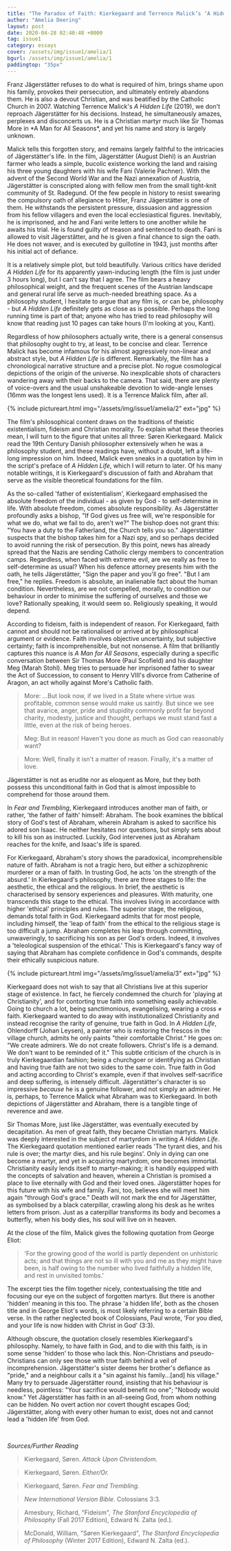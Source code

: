 ```yaml
---
title: "The Paradox of Faith: Kierkegaard and Terrence Malick’s ‘A Hidden Life’"
author: "Amelia Deering"
layout: post
date: 2020-04-28 02:40:48 +0000
tag: issue1
category: essays
cover: /assets/img/issue1/amelia/1
bgurl: /assets/img/issue1/amelia/1
paddingtop: "35px"
---
```


<p id="first-paragraph">Franz Jägerstätter refuses to do what is required of him, brings shame
upon his family, provokes their persecution, and ultimately entirely
abandons them. He is also a devout Christian, and was beatified by the
Catholic Church in 2007. Watching Terrence Malick's <i>A Hidden Life</i>
(2019), we don't reproach Jägerstätter for his decisions. Instead, he
simultaneously amazes, perplexes and disconcerts us. He is a Christian
martyr much like Sir Thomas More in *A Man for All Seasons*, and yet his
name and story is largely unknown.<br></p>

Malick tells this forgotten story, and remains largely faithful to the
intricacies of Jägerstätter's life. In the film, Jägerstätter (August
Diehl) is an Austrian farmer who leads a simple, bucolic existence
working the land and raising his three young daughters with his wife
Fani (Valerie Pachner). With the advent of the Second World War and the
Nazi annexation of Austria, Jägerstätter is conscripted along with
fellow men from the small tight-knit community of St. Radegund. Of the
few people in history to resist swearing the compulsory oath of
allegiance to Hitler, Franz Jägerstätter is one of them. He withstands
the persistent pressure, dissuasion and aggression from his fellow
villagers and even the local ecclesiastical figures. Inevitably, he is
imprisoned, and he and Fani write letters to one another while he awaits
his trial. He is found guilty of treason and sentenced to death. Fani is
allowed to visit Jägerstätter, and he is given a final chance to sign
the oath. He does not waver, and is executed by guillotine in 1943, just
months after his initial act of defiance.

It is a relatively simple plot, but told beautifully. Various critics
have derided *A Hidden Life* for its apparently yawn-inducing length
(the film is just under 3 hours long), but I can't say that I agree. The
film bears a heavy philosophical weight, and the frequent scenes of the
Austrian landscape and general rural life serve as much-needed breathing
space. As a philosophy student, I hesitate to argue that any film is, or
can be, philosophy - but *A Hidden Life* definitely gets as close as is
possible. Perhaps the long running time is part of that; anyone who has
tried to read philosophy will know that reading just 10 pages can take
hours (I'm looking at you, Kant).

Regardless of how philosophers actually write, there is a general
consensus that philosophy ought to try, at least, to be concise and
clear. Terrence Malick has become infamous for his almost aggressively
non-linear and abstract style, but *A Hidden Life* is different.
Remarkably, the film has a chronological narrative structure and a
precise plot. No rogue cosmological depictions of the origin of the
universe. No inexplicable shots of characters wandering away with their
backs to the camera. That said, there are plenty of voice-overs and the
usual unshakeable devotion to wide-angle lenses (16mm was the longest
lens used). It is a Terrence Malick film, after all.

{% include pictureart.html img="/assets/img/issue1/amelia/2" ext="jpg" %}

The film's philosophical content draws on the traditions of theistic
existentialism, fideism and Christian morality. To explain what these
theories mean, I will turn to the figure that unites all three: Søren
Kierkegaard. Malick read the 19th Century Danish philosopher extensively
when he was a philosophy student, and these readings have, without a
doubt, left a life-long impression on him. Indeed, Malick even sneaks in
a quotation by him in the script's preface of *A Hidden Life*, which I
will return to later. Of his many notable writings, it is Kierkegaard's
discussion of faith and Abraham that serve as the visible theoretical
foundations for the film.

As the so-called 'father of existentialism', Kierkegaard emphasised the
absolute freedom of the individual - as given by God - to self-determine
in life. With absolute freedom, comes absolute responsibility. As
Jägerstätter profoundly asks a bishop, "If God gives us free will, we're
responsible for what we do, what we fail to do, aren't we?" The bishop
does not grant this: "You have a duty to the Fatherland, the Church
tells you so." Jägerstätter suspects that the bishop takes him for a
Nazi spy, and so perhaps decided to avoid running the risk of
persecution. By this point, news has already spread that the Nazis are
sending Catholic clergy members to concentration camps. Regardless, when
faced with extreme evil, are we really as free to self-determine as
usual? When his defence attorney presents him with the oath, he tells
Jägerstätter, "Sign the paper and you'll go free". "But I am free," he
replies. Freedom is absolute, an inalienable fact about the human
condition. Nevertheless, are we not compelled, morally, to condition our
behaviour in order to minimise the suffering of ourselves and those we
love? Rationally speaking, it would seem so. Religiously speaking, it
would depend.

According to fideism, faith is independent of reason. For Kierkegaard,
faith cannot and should not be rationalised or arrived at by
philosophical argument or evidence. Faith involves objective
uncertainty, but subjective certainty; faith is incomprehensible, but
not nonsense. A film that brilliantly captures this nuance is *A Man for
All Seasons*, especially during a specific conversation between Sir
Thomas More (Paul Scofield) and his daughter Meg (Marah Stohl). Meg
tries to persuade her imprisoned father to swear the Act of Succession,
to consent to Henry VIII's divorce from Catherine of Aragon, an act
wholly against More's Catholic faith.

> More: ...But look now, if we lived in a State where virtue was
> profitable, common sense would make us saintly. But since we see that
> avarice, anger, pride and stupidity commonly profit far beyond
> charity, modesty, justice and thought, perhaps we must stand fast a
> little, even at the risk of being heroes.

>Meg: But in reason! Haven't you done as much as God can reasonably want?

>More: Well, finally it isn't a matter of reason. Finally, it's a matter
>of love.

Jägerstätter is not as erudite nor as eloquent as More, but they both
possess this unconditional faith in God that is almost impossible to
comprehend for those around them.

In *Fear and Trembling*, Kierkegaard introduces another man of faith, or
rather, 'the father of faith' himself: Abraham. The book examines the
biblical story of God's test of Abraham, wherein Abraham is asked to
sacrifice his adored son Isaac. He neither hesitates nor questions, but
simply sets about to kill his son as instructed. Luckily, God intervenes
just as Abraham reaches for the knife, and Isaac's life is spared.

For Kierkegaard, Abraham's story shows the paradoxical, incomprehensible
nature of faith. Abraham is not a tragic hero, but either a
schizophrenic murderer or a man of faith. In trusting God, he acts 'on
the strength of the absurd.' In Kierkegaard's philosophy, there are
three stages to life: the aesthetic, the ethical and the religious. In
brief, the aesthetic is characterised by sensory experiences and
pleasures. With maturity, one transcends this stage to the ethical. This
involves living in accordance with higher 'ethical' principles and
rules. The superior stage, the religious, demands total faith in God.
Kierkegaard admits that for most people, including himself, the 'leap of
faith' from the ethical to the religious stage is too difficult a jump.
Abraham completes his leap through committing, unwaveringly, to
sacrificing his son as per God's orders. Indeed, it involves a
'teleological suspension of the ethical.' This is Kierkegaard's fancy
way of saying that Abraham has complete confidence in God's commands,
despite their ethically suspicious nature.

{% include pictureart.html img="/assets/img/issue1/amelia/3" ext="jpg" %}

Kierkegaard does not wish to say that all Christians live at this
superior stage of existence. In fact, he fiercely condemned the church
for 'playing at Christianity', and for contorting true faith into
something easily achievable. Going to church a lot, being sanctimonious,
evangelising, wearing a cross ≠ faith. Kierkegaard wanted to do away
with institutionalized Christianity and instead recognise the rarity of
genuine, true faith in God. In *A Hidden Life*, Ohlendorff (Johan
Leysen), a painter who is restoring the frescos in the village church,
admits he only paints "their comfortable Christ." He goes on: "We create
admirers. We do not create followers. Christ's life is a demand. We
don't want to be reminded of it." This subtle criticism of the church is
in truly Kierkegaardian fashion; being a churchgoer or identifying as
Christian and having true faith are not two sides to the same coin. True
faith in God and acting according to Christ's example, even if that
involves self-sacrifice and deep suffering, is intensely difficult.
Jägerstätter's character is so impressive *because* he is a genuine
follower, and not simply an admirer. He is, perhaps, to Terrence Malick
what Abraham was to Kierkegaard. In both depictions of Jägerstätter and
Abraham, there is a tangible tinge of reverence and awe.

Sir Thomas More, just like Jägerstätter, was eventually executed by
decapitation. As men of great faith, they became Christian martyrs.
Malick was deeply interested in the subject of martyrdom in writing *A
Hidden Life*. The Kierkegaard quotation mentioned earlier reads 'The
tyrant dies, and his rule is over; the martyr dies, and his rule
begins'. Only in dying can one become a martyr, and yet in acquiring
martyrdom, one becomes immortal. Christianity easily lends itself to
martyr-making; it is handily equipped with the concepts of salvation and
heaven, wherein a Christian is promised a place to live eternally with
God and their loved ones. Jägerstätter hopes for this future with his
wife and family. Fani, too, believes she will meet him again "through
God's grace." Death will not mark the end for Jägerstätter, as
symbolised by a black caterpillar, crawling along his desk as he writes
letters from prison. Just as a caterpillar transforms its body and
becomes a butterfly, when his body dies, his soul will live on in
heaven.

At the close of the film, Malick gives the following quotation from
George Eliot:

> \'For the growing good of the world is partly dependent on unhistoric
> acts; and that things are not so ill with you and me as they might
> have been, is half owing to the number who lived faithfully a hidden
> life, and rest in unvisited tombs.\'

The excerpt ties the film together nicely, contextualising the title and
focusing our eye on the subject of forgotten martyrs. But there is
another 'hidden' meaning in this too. The phrase 'a hidden life', both
as the chosen title and in George Eliot's words, is most likely
referring to a certain Bible verse. In the rather neglected book of
Colossians, Paul wrote, 'For you died, and your life is now hidden with
Christ in God' (3:3).

Although obscure, the quotation closely resembles Kierkegaard's
philosophy. Namely, to have faith in God, and to die with this faith, is
in some sense 'hidden' to those who lack this. Non-Christians and
pseudo-Christians can only see those with true faith behind a veil of
incomprehension. Jägerstätter's sister deems her brother's defiance as
"pride," and a neighbour calls it a "sin against his family...\[and\]
his village." Many try to persuade Jägerstätter round, insisting that
his behaviour is needless, pointless: "Your sacrifice would benefit no
one"; "Nobody would know." Yet Jägerstätter has faith in an all-seeing
God, from whom nothing can be hidden. No overt action nor covert thought
escapes God; Jägerstätter, along with every other human to exist, does
not and cannot lead a \'hidden life' from God.


<br>

_Sources/Further Reading_

>Kierkegaard, Søren. *Attack Upon Christendom*.

>Kierkegaard, Søren. *Either/Or.*

>Kierkegaard, Søren. *Fear and Trembling.*

>*New International Version Bible*. Colossians 3:3.

>Amesbury, Richard, \"Fideism\", *The Stanford Encyclopedia of
>Philosophy* (Fall 2017 Edition), Edward N. Zalta (ed.).

>McDonald, William, \"Søren Kierkegaard\", *The Stanford Encyclopedia of
>Philosophy* (Winter 2017 Edition), Edward N. Zalta (ed.).

